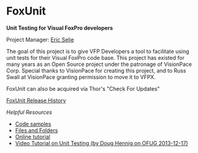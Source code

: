 # FoxUnit
**Unit Testing for Visual FoxPro developers**

Project Manager: [Eric Selje](https://github.com/ESelje)

The goal of this project is to give VFP Developers a tool to facilitate using unit tests for their Visual FoxPro code base.
This project has existed for many years as an Open Source project under the patronage of VisionPace Corp. Special thanks to VisionPace for creating this project, and to Russ Swall at VisionPace granting permission to move it to VFPX.

FoxUnit can also be acquired via Thor's "Check For Updates"

[FoxUnit Release History](changelog/readme.md)

*Helpful Resources*

* [Code samples](FoxUnit_Asserts.md)
* [Files and Folders](FoxUnit_Folders.md)
* [Online tutorial](http://www.aksel.com/whitepapers/foxunit.htm)
* [Video Tutorial on Unit Testing (by Doug Hennig on OFUG 2013-12-17)](http://youtu.be/J5PH1tKPYpI)
